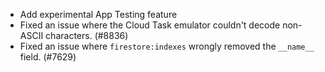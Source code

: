 - Add experimental App Testing feature
- Fixed an issue where the Cloud Task emulator couldn't decode non-ASCII characters. (#8836)
- Fixed an issue where `firestore:indexes` wrongly removed the `__name__` field. (#7629)

